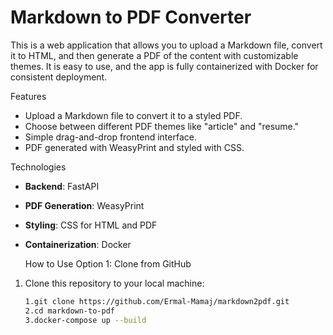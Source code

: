 # Markdown to PDF Converter

This is a web application that allows you to upload a Markdown file, convert it to HTML, and then generate a PDF of the content with customizable themes. It is easy to use, and the app is fully containerized with Docker for consistent deployment.

 Features
- Upload a Markdown file to convert it to a styled PDF.
- Choose between different PDF themes like "article" and "resume."
- Simple drag-and-drop frontend interface.
- PDF generated with WeasyPrint and styled with CSS.

Technologies
- **Backend**: FastAPI
- **PDF Generation**: WeasyPrint
- **Styling**: CSS for HTML and PDF
- **Containerization**: Docker

     How to Use
 Option 1: Clone from GitHub

1. Clone this repository to your local machine:
   ```bash
   1.git clone https://github.com/Ermal-Mamaj/markdown2pdf.git
   2.cd markdown-to-pdf
   3.docker-compose up --build
